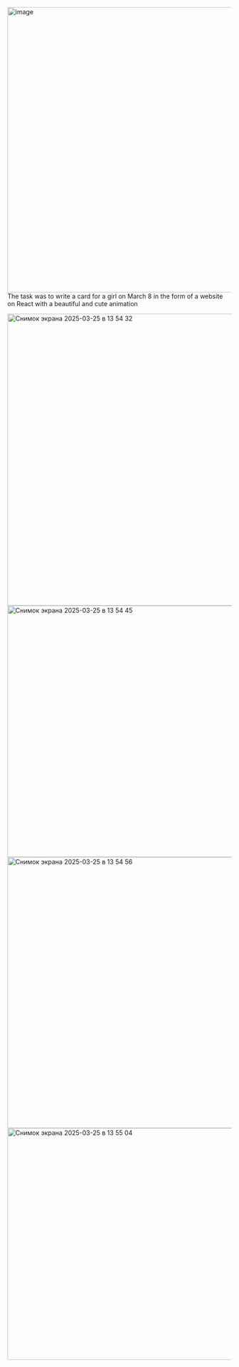 <img width="641" alt="image" src="https://github.com/user-attachments/assets/fc158054-1a81-4298-8e14-bbe4cfa92c28" />The task was to write a card for a girl on March 8 in the form of a website on React with a beautiful and cute animation 

<img width="656" alt="Снимок экрана 2025-03-25 в 13 54 32" src="https://github.com/user-attachments/assets/e6db7aa6-4b53-4ee3-b602-0d92229baaa0" />
<img width="565" alt="Снимок экрана 2025-03-25 в 13 54 45" src="https://github.com/user-attachments/assets/3925b4f2-cbcc-4b36-830b-5bf42b9eade9" />
<img width="609" alt="Снимок экрана 2025-03-25 в 13 54 56" src="https://github.com/user-attachments/assets/17106158-7b12-48cd-bffa-18b0d6f87b1c" />
<img width="521" alt="Снимок экрана 2025-03-25 в 13 55 04" src="https://github.com/user-attachments/assets/71153176-8d4d-4426-b67c-896f5bcf8778" />

